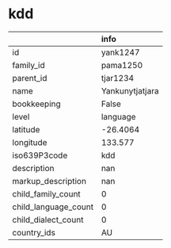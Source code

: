 # kdd
|                      | info            |
|:---------------------|:----------------|
| id                   | yank1247        |
| family_id            | pama1250        |
| parent_id            | tjar1234        |
| name                 | Yankunytjatjara |
| bookkeeping          | False           |
| level                | language        |
| latitude             | -26.4064        |
| longitude            | 133.577         |
| iso639P3code         | kdd             |
| description          | nan             |
| markup_description   | nan             |
| child_family_count   | 0               |
| child_language_count | 0               |
| child_dialect_count  | 0               |
| country_ids          | AU              |